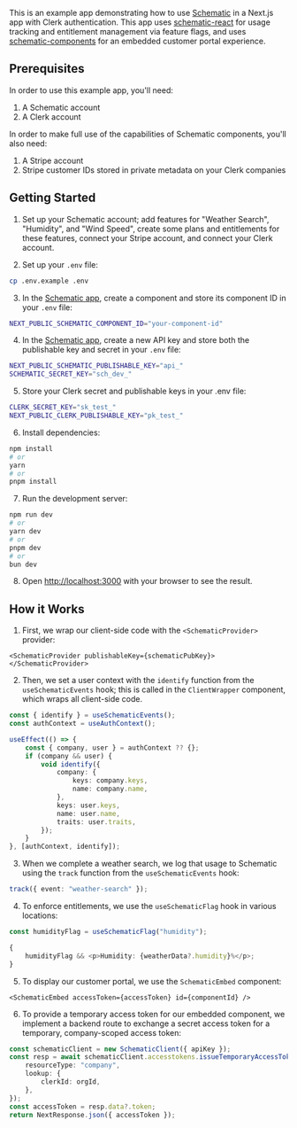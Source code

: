 This is an example app demonstrating how to use [Schematic](https://schematichq.com) in a Next.js app with Clerk authentication. This app uses [schematic-react](https://github.com/schematichq/schematic-js/tree/main/react) for usage tracking and entitlement management via feature flags, and uses [schematic-components](https://github.com/schematichq/schematic-js/tree/main/components) for an embedded customer portal experience.

## Prerequisites

In order to use this example app, you'll need:

1. A Schematic account
2. A Clerk account

In order to make full use of the capabilities of Schematic components, you'll also need:

1. A Stripe account
2. Stripe customer IDs stored in private metadata on your Clerk companies

## Getting Started

1. Set up your Schematic account; add features for "Weather Search", "Humidity", and "Wind Speed", create some plans and entitlements for these features, connect your Stripe account, and connect your Clerk account.

2. Set up your `.env` file:

```bash
cp .env.example .env
```

3. In the [Schematic app](https://app.schematichq.com), create a component and store its component ID in your `.env` file:

```bash
NEXT_PUBLIC_SCHEMATIC_COMPONENT_ID="your-component-id"
```

4. In the [Schematic app](https://app.schematichq.com), create a new API key and store both the publishable key and secret in your `.env` file:

```bash
NEXT_PUBLIC_SCHEMATIC_PUBLISHABLE_KEY="api_"
SCHEMATIC_SECRET_KEY="sch_dev_"
```

5. Store your Clerk secret and publishable keys in your .env file:

```bash
CLERK_SECRET_KEY="sk_test_"
NEXT_PUBLIC_CLERK_PUBLISHABLE_KEY="pk_test_"
```

6. Install dependencies:

```bash
npm install
# or
yarn
# or
pnpm install
```

7. Run the development server:

```bash
npm run dev
# or
yarn dev
# or
pnpm dev
# or
bun dev
```

8. Open [http://localhost:3000](http://localhost:3000) with your browser to see the result.

## How it Works

1. First, we wrap our client-side code with the `<SchematicProvider>` provider:

```tsx
<SchematicProvider publishableKey={schematicPubKey}></SchematicProvider>
```

2. Then, we set a user context with the `identify` function from the `useSchematicEvents` hook; this is called in the `ClientWrapper` component, which wraps all client-side code.

```ts
const { identify } = useSchematicEvents();
const authContext = useAuthContext();

useEffect(() => {
    const { company, user } = authContext ?? {};
    if (company && user) {
        void identify({
            company: {
                keys: company.keys,
                name: company.name,
            },
            keys: user.keys,
            name: user.name,
            traits: user.traits,
        });
    }
}, [authContext, identify]);
```

3. When we complete a weather search, we log that usage to Schematic using the `track` function from the `useSchematicEvents` hook:

```ts
track({ event: "weather-search" });
```

4. To enforce entitlements, we use the `useSchematicFlag` hook in various locations:

```ts
const humidityFlag = useSchematicFlag("humidity");

{
    humidityFlag && <p>Humidity: {weatherData?.humidity}%</p>;
}
```

5. To display our customer portal, we use the `SchematicEmbed` component:

```tsx
<SchematicEmbed accessToken={accessToken} id={componentId} />
```

6. To provide a temporary access token for our embedded component, we implement a backend route to exchange a secret access token for a temporary, company-scoped access token:

```ts
const schematicClient = new SchematicClient({ apiKey });
const resp = await schematicClient.accesstokens.issueTemporaryAccessToken({
    resourceType: "company",
    lookup: {
        clerkId: orgId,
    },
});
const accessToken = resp.data?.token;
return NextResponse.json({ accessToken });
```
